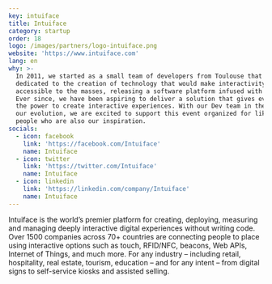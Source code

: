 ```yaml
---
key: intuiface
title: Intuiface
category: startup
order: 18
logo: /images/partners/logo-intuiface.png
website: 'https://www.intuiface.com'
lang: en
why: >-
  In 2011, we started as a small team of developers from Toulouse that is
  dedicated to the creation of technology that would make interactivity
  accessible to the masses, releasing a software platform infused with its DNA.
  Ever since, we have been aspiring to deliver a solution that gives everyone
  the power to create interactive experiences. With our Dev team in the heart of
  our evolution, we are excited to support this event organized for like-minded
  people who are also our inspiration.
socials:
  - icon: facebook
    link: 'https://facebook.com/Intuiface'
    name: Intuiface
  - icon: twitter
    link: 'https://twitter.com/Intuiface'
    name: Intuiface
  - icon: linkedin
    link: 'https://linkedin.com/company/Intuiface'
    name: Intuiface
---
```

Intuiface is the world’s premier platform for creating, deploying, measuring and managing deeply interactive digital experiences without writing code. Over 1500 companies across 70+ countries are connecting people to place using interactive options such as touch, RFID/NFC, beacons, Web APIs, Internet of Things, and much more. For any industry – including retail, hospitality, real estate, tourism, education – and for any intent – from digital signs to self-service kiosks and assisted selling.
